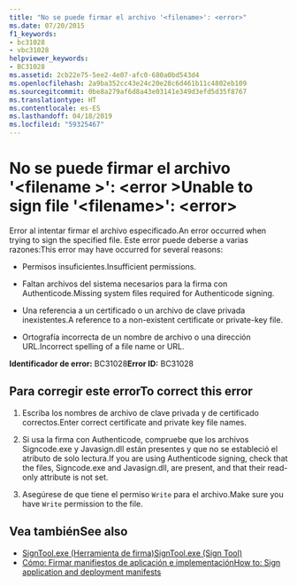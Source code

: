 ```yaml
---
title: "No se puede firmar el archivo '<filename>': <error>"
ms.date: 07/20/2015
f1_keywords:
- bc31028
- vbc31028
helpviewer_keywords:
- BC31028
ms.assetid: 2cb22e75-5ee2-4e07-afc0-680a0bd543d4
ms.openlocfilehash: 2a9ba352cc43e24c20e28c6d461b11c4802eb109
ms.sourcegitcommit: 0be8a279af6d8a43e03141e349d3efd5d35f8767
ms.translationtype: HT
ms.contentlocale: es-ES
ms.lasthandoff: 04/18/2019
ms.locfileid: "59325467"
---
```

# <a name="unable-to-sign-file-filename-error"></a><span data-ttu-id="bc1f2-102">No se puede firmar el archivo '\<filename >': \<error ></span><span class="sxs-lookup"><span data-stu-id="bc1f2-102">Unable to sign file '\<filename>': \<error></span></span>
<span data-ttu-id="bc1f2-103">Error al intentar firmar el archivo especificado.</span><span class="sxs-lookup"><span data-stu-id="bc1f2-103">An error occurred when trying to sign the specified file.</span></span> <span data-ttu-id="bc1f2-104">Este error puede deberse a varias razones:</span><span class="sxs-lookup"><span data-stu-id="bc1f2-104">This error may have occurred for several reasons:</span></span>  
  
-   <span data-ttu-id="bc1f2-105">Permisos insuficientes.</span><span class="sxs-lookup"><span data-stu-id="bc1f2-105">Insufficient permissions.</span></span>  
  
-   <span data-ttu-id="bc1f2-106">Faltan archivos del sistema necesarios para la firma con Authenticode.</span><span class="sxs-lookup"><span data-stu-id="bc1f2-106">Missing system files required for Authenticode signing.</span></span>  
  
-   <span data-ttu-id="bc1f2-107">Una referencia a un certificado o un archivo de clave privada inexistentes.</span><span class="sxs-lookup"><span data-stu-id="bc1f2-107">A reference to a non-existent certificate or private-key file.</span></span>  
  
-   <span data-ttu-id="bc1f2-108">Ortografía incorrecta de un nombre de archivo o una dirección URL.</span><span class="sxs-lookup"><span data-stu-id="bc1f2-108">Incorrect spelling of a file name or URL.</span></span>  
  
 <span data-ttu-id="bc1f2-109">**Identificador de error:** BC31028</span><span class="sxs-lookup"><span data-stu-id="bc1f2-109">**Error ID:** BC31028</span></span>  
  
## <a name="to-correct-this-error"></a><span data-ttu-id="bc1f2-110">Para corregir este error</span><span class="sxs-lookup"><span data-stu-id="bc1f2-110">To correct this error</span></span>  
  
1. <span data-ttu-id="bc1f2-111">Escriba los nombres de archivo de clave privada y de certificado correctos.</span><span class="sxs-lookup"><span data-stu-id="bc1f2-111">Enter correct certificate and private key file names.</span></span>  
  
2. <span data-ttu-id="bc1f2-112">Si usa la firma con Authenticode, compruebe que los archivos Signcode.exe y Javasign.dll están presentes y que no se estableció el atributo de solo lectura.</span><span class="sxs-lookup"><span data-stu-id="bc1f2-112">If you are using Authenticode signing, check that the files, Signcode.exe and Javasign.dll, are present, and that their read-only attribute is not set.</span></span>  
  
3. <span data-ttu-id="bc1f2-113">Asegúrese de que tiene el permiso `Write` para el archivo.</span><span class="sxs-lookup"><span data-stu-id="bc1f2-113">Make sure you have `Write` permission to the file.</span></span>  
  
## <a name="see-also"></a><span data-ttu-id="bc1f2-114">Vea también</span><span class="sxs-lookup"><span data-stu-id="bc1f2-114">See also</span></span>

- [<span data-ttu-id="bc1f2-115">SignTool.exe (Herramienta de firma)</span><span class="sxs-lookup"><span data-stu-id="bc1f2-115">SignTool.exe (Sign Tool)</span></span>](../../framework/tools/signtool-exe.md)
- [<span data-ttu-id="bc1f2-116">Cómo: Firmar manifiestos de aplicación e implementación</span><span class="sxs-lookup"><span data-stu-id="bc1f2-116">How to: Sign application and deployment manifests</span></span>](/visualstudio/ide/how-to-sign-application-and-deployment-manifests)
